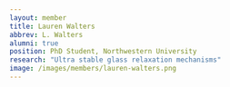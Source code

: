 ```yaml
---
layout: member
title: Lauren Walters
abbrev: L. Walters
alumni: true
position: PhD Student, Northwestern University
research: "Ultra stable glass relaxation mechanisms"
image: /images/members/lauren-walters.png
---
```


